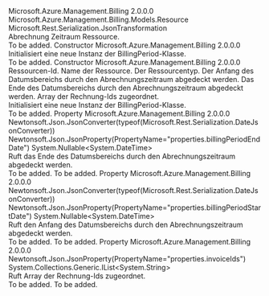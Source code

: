 <Type Name="BillingPeriod" FullName="Microsoft.Azure.Management.Billing.Models.BillingPeriod">
  <TypeSignature Language="C#" Value="public class BillingPeriod : Microsoft.Azure.Management.Billing.Models.Resource" />
  <TypeSignature Language="ILAsm" Value=".class public auto ansi beforefieldinit BillingPeriod extends Microsoft.Azure.Management.Billing.Models.Resource" />
  <TypeSignature Language="DocId" Value="T:Microsoft.Azure.Management.Billing.Models.BillingPeriod" />
  <TypeSignature Language="VB.NET" Value="Public Class BillingPeriod&#xA;Inherits Resource" />
  <TypeSignature Language="F#" Value="type BillingPeriod = class&#xA;    inherit Resource" />
  <AssemblyInfo>
    <AssemblyName>Microsoft.Azure.Management.Billing</AssemblyName>
    <AssemblyVersion>2.0.0.0</AssemblyVersion>
  </AssemblyInfo>
  <Base>
    <BaseTypeName>Microsoft.Azure.Management.Billing.Models.Resource</BaseTypeName>
  </Base>
  <Interfaces />
  <Attributes>
    <Attribute>
      <AttributeName>Microsoft.Rest.Serialization.JsonTransformation</AttributeName>
    </Attribute>
  </Attributes>
  <Docs>
    <summary>
            Abrechnung Zeitraum Ressource.
            </summary>
    <remarks>To be added.</remarks>
  </Docs>
  <Members>
    <Member MemberName=".ctor">
      <MemberSignature Language="C#" Value="public BillingPeriod ();" />
      <MemberSignature Language="ILAsm" Value=".method public hidebysig specialname rtspecialname instance void .ctor() cil managed" />
      <MemberSignature Language="DocId" Value="M:Microsoft.Azure.Management.Billing.Models.BillingPeriod.#ctor" />
      <MemberSignature Language="VB.NET" Value="Public Sub New ()" />
      <MemberType>Constructor</MemberType>
      <AssemblyInfo>
        <AssemblyName>Microsoft.Azure.Management.Billing</AssemblyName>
        <AssemblyVersion>2.0.0.0</AssemblyVersion>
      </AssemblyInfo>
      <Parameters />
      <Docs>
        <summary>
            Initialisiert eine neue Instanz der BillingPeriod-Klasse.
            </summary>
        <remarks>To be added.</remarks>
      </Docs>
    </Member>
    <Member MemberName=".ctor">
      <MemberSignature Language="C#" Value="public BillingPeriod (string id = null, string name = null, string type = null, Nullable&lt;DateTime&gt; billingPeriodStartDate = null, Nullable&lt;DateTime&gt; billingPeriodEndDate = null, System.Collections.Generic.IList&lt;string&gt; invoiceIds = null);" />
      <MemberSignature Language="ILAsm" Value=".method public hidebysig specialname rtspecialname instance void .ctor(string id, string name, string type, valuetype System.Nullable`1&lt;valuetype System.DateTime&gt; billingPeriodStartDate, valuetype System.Nullable`1&lt;valuetype System.DateTime&gt; billingPeriodEndDate, class System.Collections.Generic.IList`1&lt;string&gt; invoiceIds) cil managed" />
      <MemberSignature Language="DocId" Value="M:Microsoft.Azure.Management.Billing.Models.BillingPeriod.#ctor(System.String,System.String,System.String,System.Nullable{System.DateTime},System.Nullable{System.DateTime},System.Collections.Generic.IList{System.String})" />
      <MemberSignature Language="VB.NET" Value="Public Sub New (Optional id As String = null, Optional name As String = null, Optional type As String = null, Optional billingPeriodStartDate As Nullable(Of DateTime) = null, Optional billingPeriodEndDate As Nullable(Of DateTime) = null, Optional invoiceIds As IList(Of String) = null)" />
      <MemberSignature Language="F#" Value="new Microsoft.Azure.Management.Billing.Models.BillingPeriod : string * string * string * Nullable&lt;DateTime&gt; * Nullable&lt;DateTime&gt; * System.Collections.Generic.IList&lt;string&gt; -&gt; Microsoft.Azure.Management.Billing.Models.BillingPeriod" Usage="new Microsoft.Azure.Management.Billing.Models.BillingPeriod (id, name, type, billingPeriodStartDate, billingPeriodEndDate, invoiceIds)" />
      <MemberType>Constructor</MemberType>
      <AssemblyInfo>
        <AssemblyName>Microsoft.Azure.Management.Billing</AssemblyName>
        <AssemblyVersion>2.0.0.0</AssemblyVersion>
      </AssemblyInfo>
      <Parameters>
        <Parameter Name="id" Type="System.String" />
        <Parameter Name="name" Type="System.String" />
        <Parameter Name="type" Type="System.String" />
        <Parameter Name="billingPeriodStartDate" Type="System.Nullable&lt;System.DateTime&gt;" />
        <Parameter Name="billingPeriodEndDate" Type="System.Nullable&lt;System.DateTime&gt;" />
        <Parameter Name="invoiceIds" Type="System.Collections.Generic.IList&lt;System.String&gt;" />
      </Parameters>
      <Docs>
        <param name="id">Ressourcen-Id.</param>
        <param name="name">Name der Ressource.</param>
        <param name="type">Der Ressourcentyp.</param>
        <param name="billingPeriodStartDate">Der Anfang des Datumsbereichs durch den Abrechnungszeitraum abgedeckt werden.</param>
        <param name="billingPeriodEndDate">Das Ende des Datumsbereichs durch den Abrechnungszeitraum abgedeckt werden.</param>
        <param name="invoiceIds">Array der Rechnung-Ids zugeordnet.</param>
        <summary>
            Initialisiert eine neue Instanz der BillingPeriod-Klasse.
            </summary>
        <remarks>To be added.</remarks>
      </Docs>
    </Member>
    <Member MemberName="BillingPeriodEndDate">
      <MemberSignature Language="C#" Value="public Nullable&lt;DateTime&gt; BillingPeriodEndDate { get; }" />
      <MemberSignature Language="ILAsm" Value=".property instance valuetype System.Nullable`1&lt;valuetype System.DateTime&gt; BillingPeriodEndDate" />
      <MemberSignature Language="DocId" Value="P:Microsoft.Azure.Management.Billing.Models.BillingPeriod.BillingPeriodEndDate" />
      <MemberSignature Language="VB.NET" Value="Public ReadOnly Property BillingPeriodEndDate As Nullable(Of DateTime)" />
      <MemberSignature Language="F#" Value="member this.BillingPeriodEndDate : Nullable&lt;DateTime&gt;" Usage="Microsoft.Azure.Management.Billing.Models.BillingPeriod.BillingPeriodEndDate" />
      <MemberType>Property</MemberType>
      <AssemblyInfo>
        <AssemblyName>Microsoft.Azure.Management.Billing</AssemblyName>
        <AssemblyVersion>2.0.0.0</AssemblyVersion>
      </AssemblyInfo>
      <Attributes>
        <Attribute>
          <AttributeName>Newtonsoft.Json.JsonConverter(typeof(Microsoft.Rest.Serialization.DateJsonConverter))</AttributeName>
        </Attribute>
        <Attribute>
          <AttributeName>Newtonsoft.Json.JsonProperty(PropertyName="properties.billingPeriodEndDate")</AttributeName>
        </Attribute>
      </Attributes>
      <ReturnValue>
        <ReturnType>System.Nullable&lt;System.DateTime&gt;</ReturnType>
      </ReturnValue>
      <Docs>
        <summary>
            Ruft das Ende des Datumsbereichs durch den Abrechnungszeitraum abgedeckt werden.
            </summary>
        <value>To be added.</value>
        <remarks>To be added.</remarks>
      </Docs>
    </Member>
    <Member MemberName="BillingPeriodStartDate">
      <MemberSignature Language="C#" Value="public Nullable&lt;DateTime&gt; BillingPeriodStartDate { get; }" />
      <MemberSignature Language="ILAsm" Value=".property instance valuetype System.Nullable`1&lt;valuetype System.DateTime&gt; BillingPeriodStartDate" />
      <MemberSignature Language="DocId" Value="P:Microsoft.Azure.Management.Billing.Models.BillingPeriod.BillingPeriodStartDate" />
      <MemberSignature Language="VB.NET" Value="Public ReadOnly Property BillingPeriodStartDate As Nullable(Of DateTime)" />
      <MemberSignature Language="F#" Value="member this.BillingPeriodStartDate : Nullable&lt;DateTime&gt;" Usage="Microsoft.Azure.Management.Billing.Models.BillingPeriod.BillingPeriodStartDate" />
      <MemberType>Property</MemberType>
      <AssemblyInfo>
        <AssemblyName>Microsoft.Azure.Management.Billing</AssemblyName>
        <AssemblyVersion>2.0.0.0</AssemblyVersion>
      </AssemblyInfo>
      <Attributes>
        <Attribute>
          <AttributeName>Newtonsoft.Json.JsonConverter(typeof(Microsoft.Rest.Serialization.DateJsonConverter))</AttributeName>
        </Attribute>
        <Attribute>
          <AttributeName>Newtonsoft.Json.JsonProperty(PropertyName="properties.billingPeriodStartDate")</AttributeName>
        </Attribute>
      </Attributes>
      <ReturnValue>
        <ReturnType>System.Nullable&lt;System.DateTime&gt;</ReturnType>
      </ReturnValue>
      <Docs>
        <summary>
            Ruft den Anfang des Datumsbereichs durch den Abrechnungszeitraum abgedeckt werden.
            </summary>
        <value>To be added.</value>
        <remarks>To be added.</remarks>
      </Docs>
    </Member>
    <Member MemberName="InvoiceIds">
      <MemberSignature Language="C#" Value="public System.Collections.Generic.IList&lt;string&gt; InvoiceIds { get; }" />
      <MemberSignature Language="ILAsm" Value=".property instance class System.Collections.Generic.IList`1&lt;string&gt; InvoiceIds" />
      <MemberSignature Language="DocId" Value="P:Microsoft.Azure.Management.Billing.Models.BillingPeriod.InvoiceIds" />
      <MemberSignature Language="VB.NET" Value="Public ReadOnly Property InvoiceIds As IList(Of String)" />
      <MemberSignature Language="F#" Value="member this.InvoiceIds : System.Collections.Generic.IList&lt;string&gt;" Usage="Microsoft.Azure.Management.Billing.Models.BillingPeriod.InvoiceIds" />
      <MemberType>Property</MemberType>
      <AssemblyInfo>
        <AssemblyName>Microsoft.Azure.Management.Billing</AssemblyName>
        <AssemblyVersion>2.0.0.0</AssemblyVersion>
      </AssemblyInfo>
      <Attributes>
        <Attribute>
          <AttributeName>Newtonsoft.Json.JsonProperty(PropertyName="properties.invoiceIds")</AttributeName>
        </Attribute>
      </Attributes>
      <ReturnValue>
        <ReturnType>System.Collections.Generic.IList&lt;System.String&gt;</ReturnType>
      </ReturnValue>
      <Docs>
        <summary>
            Ruft Array der Rechnung-Ids zugeordnet.
            </summary>
        <value>To be added.</value>
        <remarks>To be added.</remarks>
      </Docs>
    </Member>
  </Members>
</Type>